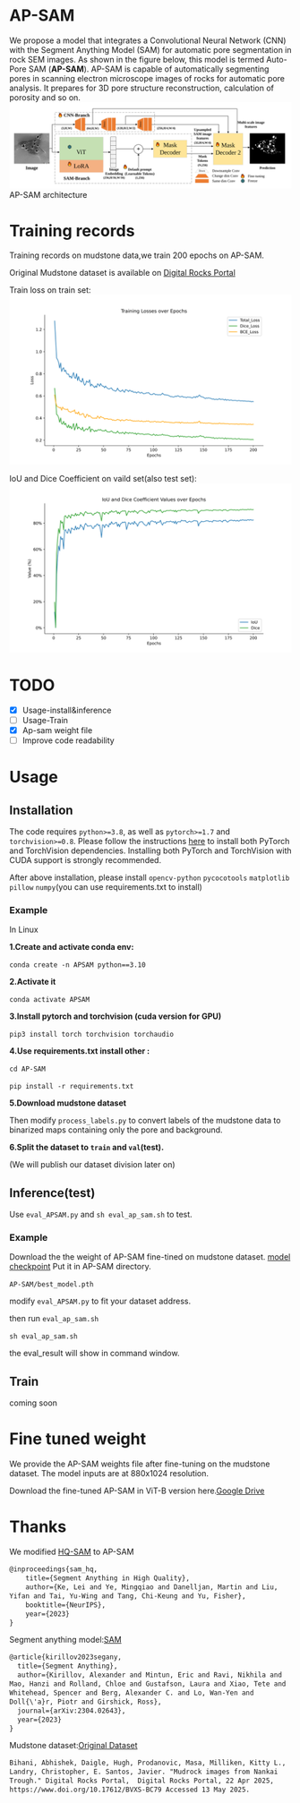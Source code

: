 # AP-SAM
We propose a model that integrates a Convolutional Neural Network (CNN) with the Segment Anything Model (SAM) for automatic pore segmentation in rock SEM images. As shown in the figure below, this model is termed Auto-Pore SAM (**AP-SAM**).
AP-SAM is capable of automatically segmenting pores in scanning electron microscope images of rocks for automatic pore analysis. 
It prepares for 3D pore structure reconstruction, calculation of porosity and so on.
 ![AP-SAM](AP-SAM.svg)
AP-SAM architecture
# Training records

Training records on mudstone data,we train 200 epochs on AP-SAM.

Original Mudstone dataset is available on [Digital Rocks Portal](https://www.doi.org/10.17612/BVXS-BC79)

Train loss on train set:
![image](epoch200train_loss.svg)

IoU and Dice Coefficient on vaild set(also test set):
![image](epoch200val_iou_biou.svg)
# TODO 
- [x] Usage-install&inference
- [ ] Usage-Train
- [x] Ap-sam weight file
- [ ] Improve code readability

# Usage
## Installation
The code requires `python>=3.8`, as well as `pytorch>=1.7` and `torchvision>=0.8`. Please follow the instructions [here](https://pytorch.org/get-started/locally/) to install both PyTorch and TorchVision dependencies. Installing both PyTorch and TorchVision with CUDA support is strongly recommended.

After above installation, please install `opencv-python` `pycocotools` `matplotlib` `pillow` `numpy`(you can use requirements.txt to install)

### Example

In Linux

**1.Create and activate conda env:**

`conda create -n APSAM python==3.10`

**2.Activate it**

`conda activate APSAM`

**3.Install pytorch and torchvision (cuda version for GPU)**

`pip3 install torch torchvision torchaudio`

**4.Use requirements.txt install other :**

`cd AP-SAM`

`pip install -r requirements.txt`


**5.Download mudstone dataset**

Then modify `process_labels.py` to convert labels of the mudstone data to binarized maps containing only the pore and background.

**6.Split the dataset to `train` and `val`(test).**

(We will publish our dataset division later on)

## Inference(test)

Use `eval_APSAM.py` and `sh eval_ap_sam.sh` to test.

### Example
Download the the weight of AP-SAM fine-tined on mudstone dataset. [model checkpoint](#Fine-tuned-weight)
Put it in AP-SAM directory.

`AP-SAM/best_model.pth`

modify `eval_APSAM.py` to fit your dataset address.

then run `eval_ap_sam.sh`

`sh eval_ap_sam.sh`

the eval_result will show in command window.

## Train

coming soon





# Fine tuned weight

We provide the AP-SAM weights file after fine-tuning on the mudstone dataset. The model inputs are at 880x1024 resolution.

Download the fine-tuned AP-SAM in ViT-B version here.[Google Drive](https://drive.google.com/file/d/1qAdj6o_2KQveai4_fK6LrInSiNkt7Ds8/view?usp=sharing)



# Thanks 
We modified [HQ-SAM](https://github.com/SysCV/sam-hq) to AP-SAM
```
@inproceedings{sam_hq,
    title={Segment Anything in High Quality},
    author={Ke, Lei and Ye, Mingqiao and Danelljan, Martin and Liu, Yifan and Tai, Yu-Wing and Tang, Chi-Keung and Yu, Fisher},
    booktitle={NeurIPS},
    year={2023}
}  
```
Segment anything model:[SAM](https://github.com/facebookresearch/segment-anything)
```
@article{kirillov2023segany,
  title={Segment Anything},
  author={Kirillov, Alexander and Mintun, Eric and Ravi, Nikhila and Mao, Hanzi and Rolland, Chloe and Gustafson, Laura and Xiao, Tete and Whitehead, Spencer and Berg, Alexander C. and Lo, Wan-Yen and Doll{\'a}r, Piotr and Girshick, Ross},
  journal={arXiv:2304.02643},
  year={2023}
}
```

Mudstone dataset:[Original Dataset](https://www.doi.org/10.17612/BVXS-BC79)
```
Bihani, Abhishek, Daigle, Hugh, Prodanovic, Masa, Milliken, Kitty L., Landry, Christopher, E. Santos, Javier. "Mudrock images from Nankai Trough." Digital Rocks Portal,  Digital Rocks Portal, 22 Apr 2025, https://www.doi.org/10.17612/BVXS-BC79 Accessed 13 May 2025.
```
